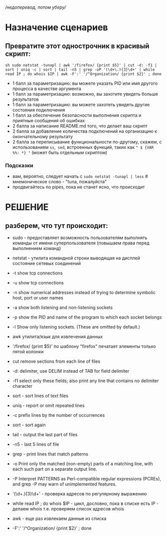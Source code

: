 */недоперевод, потом уберу/*
# Назначение сценариев
## Превратите этот однострочник в красивый скрипт:
`` sh
sudo netstat -tunapl | awk '/firefox/ {print $5}' | cut -d: -f1 | sort | uniq -c | sort | tail -n5 | grep -oP '(\d+\.){3}\d+' | while read IP ; do whois $IP | awk -F':' '/^Organization/ {print $2}' ; done
``
* 1 балл за параметризацию: вы можете указать PID или имя другого процесса в качестве аргумента
* 1 балл за параметризацию: возможно, вы захотите увидеть больше результатов
* 1 балл за параметризацию: вы можете захотеть увидеть другие состояния подключения
* 1 балл за обеспечение безопасности выполнения скрипта и приятные сообщения об ошибках
* 2 балла за написание README.md того, что делает ваш скрипт
* 2 балла за добавление количества подключений на организацию к окончательному результату
* 2 балла за переписывание функциональности по-другому, скажем, с использованием `ss`,` sed`, встроенных функций, таких как `" $ {VAR %%: *} "` (может быть отдельным скриптом)

### Подсказки
* вам, вероятно, следует начать с `sudo netstat -tunapl | less` # мнемоническое слово - "tuna, пожалуйста"
* продвигайтесь по pipes, пока не станет ясно, что происходит

# РЕШЕНИЕ
## разберем, что тут происходит:

* sudo - предоставляет возможность пользователям выполнять команды от имени суперпользователя (повышаем права перед выполнением команд)

* netstat - утилита командной строки выводящая на дисплей состояние сетевых соединений
*  -t  show tcp connections
*  -u  show tcp connections
*  -n  show numerical addresses instead of trying to determine symbolic host, port or user names
*  -a  show both listening and non-listening sockets
*  -p  show the PID and name of the program to which each socket belongs
*  -l  Show only listening sockets.  (These are omitted by default.)
  
* awk  утилита/язык для извлечения данных
*  '/firefox/ {print $5}' по шаблону "firefox" печатает элементы только пятой колонки
  
* cut remove sections from each line of files
*  -d: delimiter, use DELIM instead of TAB for field delimiter
*  -f1 select  only these fields;  also print any line that contains no delimiter character
  
* sort - sort lines of text files
* uniq - report or omit repeated lines
*  -c prefix lines by the number of occurrences
  
* sort - sort again
* tail - output the last part of files
* -n5 - last 5 lines of file
  
* grep - print lines that match patterns
*  -o Print  only  the  matched  (non-empty)  parts of a matching line, with each such part on a separate output line.  
*  -P Interpret PATTERNS as Perl-compatible regular expressions  (PCREs), and grep -P may warn of unimplemented features.
*  '(\d+\.){3}\d+'  - проверка адресов по регулярному выражению
* while read IP ; do whois $IP  - цикл, дословно, пока в списке есть IP - делаем whois т.е. проверяем список адресов whois
* awk - еще раз извлекаем данные из списка
*  -F':' '/^Organization/ {print $2}' ; done 
